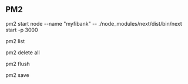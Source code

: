 ## PM2

pm2 start node --name "myfibank" -- ./node_modules/next/dist/bin/next start -p 3000

pm2 list

pm2 delete all

pm2 flush

pm2 save
